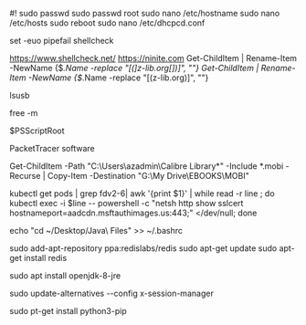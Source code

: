 ﻿#!
sudo passwd 
sudo passwd root
sudo nano /etc/hostname
sudo nano /etc/hosts
sudo reboot 
sudo nano /etc/dhcpcd.conf


set -euo pipefail
shellcheck

https://www.shellcheck.net/
https://ninite.com
Get-ChildItem | Rename-Item -NewName {$_.Name -replace "[(]z-lib.org[])]", ""}
Get-ChildItem | Rename-Item -NewName {$_.Name -replace "[(z-lib.org)]", ""}

lsusb 

free -m

$PSScriptRoot

PacketTracer software

Get-ChildItem -Path "C:\Users\azadmin\Calibre Library\*" -Include *.mobi -Recurse | Copy-Item -Destination "G:\My Drive\EBOOKS\MOBI"

kubectl get pods | grep fdv2-6| awk '{print $1}' | while read -r line ; do kubectl exec -i $line -- powershell  -c "netsh http show sslcert hostnameport=aadcdn.msftauthimages.us:443;" </dev/null; done

echo "cd ~/Desktop/Java\ Files" >> ~/.bashrc

sudo add-apt-repository ppa:redislabs/redis
sudo apt-get update
sudo apt-get install redis

sudo apt install openjdk-8-jre

sudo update-alternatives --config x-session-manager

sudo pt-get install python3-pip
